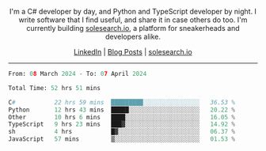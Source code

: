 <p align="center">I'm a C# developer by day, and Python and TypeScript developer by night. I write software that I find useful, and share it in case others do too. I'm currently building <a href="https://solesearch.io">solesearch.io</a>, a platform for sneakerheads and developers alike.</p>
<p align="center">
  <a href="https://www.linkedin.com/in/peter-rauscher">LinkedIn</a>
  |
  <a href="https://dev.to/peterrauscher">Blog Posts</a>
  |
  <a href="https://solesearch.io">solesearch.io</a>
</p>
<hr/>
<!--START_SECTION:waka-->

```python
From: 08 March 2024 - To: 07 April 2024

Total Time: 52 hrs 51 mins

C#           22 hrs 59 mins  █████████░░░░░░░░░░░░░░░░   36.53 %
Python       12 hrs 43 mins  █████░░░░░░░░░░░░░░░░░░░░   20.22 %
Other        10 hrs 6 mins   ████░░░░░░░░░░░░░░░░░░░░░   16.05 %
TypeScript   9 hrs 23 mins   ███▓░░░░░░░░░░░░░░░░░░░░░   14.92 %
sh           4 hrs           █▓░░░░░░░░░░░░░░░░░░░░░░░   06.37 %
JavaScript   57 mins         ▒░░░░░░░░░░░░░░░░░░░░░░░░   01.53 %
```

<!--END_SECTION:waka-->
